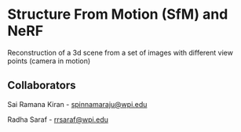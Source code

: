 # Structure From Motion (SfM) and NeRF
Reconstruction of a 3d scene from a set of images with different view points (camera in motion)

## Collaborators
Sai Ramana Kiran - spinnamaraju@wpi.edu

Radha Saraf - rrsaraf@wpi.edu
